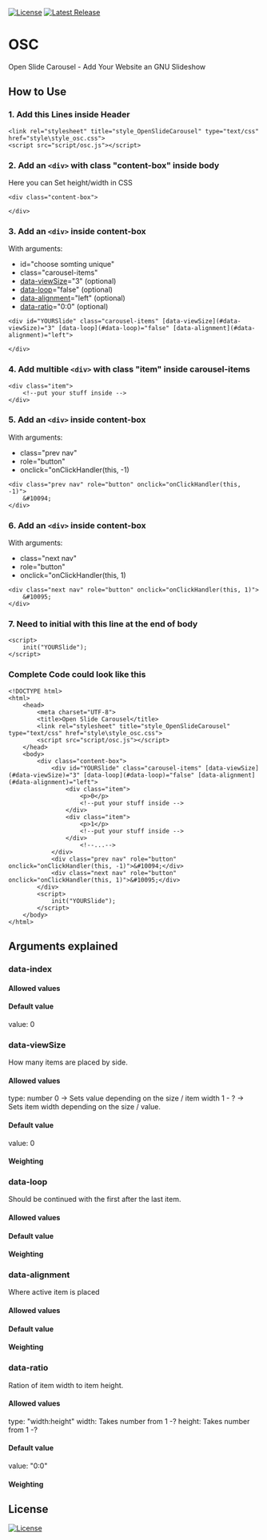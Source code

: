 [![License](https://img.shields.io/badge/License-GNU__v3.0-brightgreen.svg?style=flat-square)](https://www.gnu.org/licenses/gpl-3.0.en.html) 
[![Latest Release](https://img.shields.io/github/v/release/4Source/OSC.svg?label=Latest%20Release&style=flat-square)](https://github.com/4Source/OSC/releases)
# OSC
Open Slide Carousel - Add Your Website an GNU Slideshow 

## How to Use
### 1. Add this Lines inside Header
`<link rel="stylesheet" title="style_OpenSlideCarousel" type="text/css" href="style\style_osc.css">`
<br>`<script src="script/osc.js"></script>`
### 2. Add an `<div>` with class "content-box" inside body
Here you can Set height/width in CSS
```
<div class="content-box">
    
</div>
```
### 3. Add an `<div>` inside content-box
With arguments:
- id="choose somting unique"
- class="carousel-items"
- [data-viewSize](#data-viewSize)="3" (optional) 
- [data-loop](#data-loop)="false" (optional)
- [data-alignment](#data-alignment)="left" (optional)
- [data-ratio](#data-ratio)="0:0" (optional)
```  
<div id="YOURSlide" class="carousel-items" [data-viewSize](#data-viewSize)="3" [data-loop](#data-loop)="false" [data-alignment](#data-alignment)="left">
    
</div>
```  
### 4. Add multible `<div>` with class "item" inside carousel-items
```  	
<div class="item">
	<!--put your stuff inside -->				
</div>
```  
### 5. Add an `<div>` inside content-box
With arguments:
- class="prev nav"
- role="button"
- onclick="onClickHandler(this, -1)
```  
<div class="prev nav" role="button" onclick="onClickHandler(this, -1)">
	&#10094;
</div>
```  
### 6. Add an `<div>` inside content-box
With arguments:
- class="next nav"
- role="button"
- onclick="onClickHandler(this, 1)
```  
<div class="next nav" role="button" onclick="onClickHandler(this, 1)">
	&#10095;
</div>
```  
### 7. Need to initial with this line at the end of body
```
<script>
	init("YOURSlide");			
</script>
```
### Complete Code could look like this
```
<!DOCTYPE html>
<html>
	<head>
		<meta charset="UTF-8">
		<title>Open Slide Carousel</title>
		<link rel="stylesheet" title="style_OpenSlideCarousel" type="text/css" href="style\style_osc.css">
		<script src="script/osc.js"></script>
	</head>
	<body>
		<div class="content-box">
			<div id="YOURSlide" class="carousel-items" [data-viewSize](#data-viewSize)="3" [data-loop](#data-loop)="false" [data-alignment](#data-alignment)="left">
				<div class="item">
					<p>0</p>
					<!--put your stuff inside -->				
				</div>
				<div class="item">
					<p>1</p>
					<!--put your stuff inside -->
				</div>
        			<!--...-->
			</div>
			<div class="prev nav" role="button" onclick="onClickHandler(this, -1)">&#10094;</div>
			<div class="next nav" role="button" onclick="onClickHandler(this, 1)">&#10095;</div>
		</div>
		<script>
			init("YOURSlide");
		</script>
	</body>
</html>
```
## Arguments explained
### data-index

#### Allowed values

#### Default value
value: 0

### data-viewSize
How many items are placed by side.
#### Allowed values
type: number
0 -> Sets value depending on the size / item width
1 - ? -> Sets item width depending on the size / value.
#### Default value
value: 0
#### Weighting

### data-loop
Should be continued with the first after the last item.
#### Allowed values

#### Default value

#### Weighting

### data-alignment
Where active item is placed
#### Allowed values

#### Default value

#### Weighting

### data-ratio
Ration of item width to item height.
#### Allowed values
type: "width:height"
width: Takes number from 1 -?
height: Takes number from 1 -?
#### Default value
value: "0:0"
#### Weighting

## License
[![License](https://img.shields.io/badge/License-GNU__v3.0-brightgreen.svg?style=flat-square)](https://www.gnu.org/licenses/gpl-3.0.en.html)
